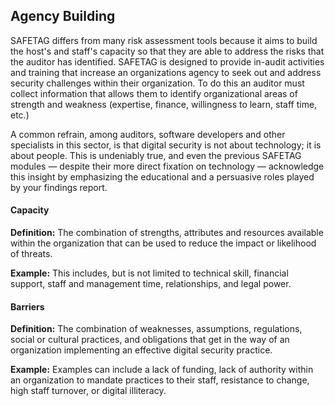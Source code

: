 
## Agency Building

SAFETAG differs from many risk assessment tools because it aims to build the host's and staff's capacity so that they are able to address the risks that the auditor has identified. SAFETAG is designed to provide in-audit activities and training that increase an organizations agency to seek out and address security challenges within their organization. To do this an auditor must collect information that allows them to identify organizational areas of strength and weakness (expertise, finance, willingness to learn, staff time, etc.)

A common refrain, among auditors, software developers and other specialists in this sector, is that digital security is not about technology; it is about people. This is undeniably true, and even the previous SAFETAG modules — despite their more direct fixation on technology — acknowledge this insight by emphasizing the educational and a persuasive roles played by your findings report. 

#### Capacity

**Definition:** The combination of strengths, attributes and resources available within the organization that can be used to reduce the impact or likelihood of threats.

**Example:** This includes, but is not limited to technical skill, financial support, staff and management time, relationships, and legal power.

#### Barriers

**Definition:** The combination of weaknesses, assumptions, regulations, social or cultural practices, and obligations that get in the way of an organization implementing an effective digital security practice.

**Example:** Examples can include a lack of funding, lack of authority within an organization to mandate practices to their staff, resistance to change, high staff turnover, or digital illiteracy. 
